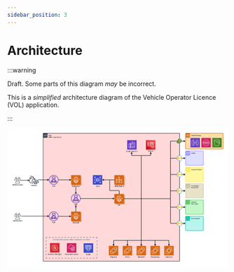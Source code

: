 ```yaml
---
sidebar_position: 3
---
```


# Architecture

:::warning

Draft. Some parts of this diagram _may_ be incorrect.

This is a _simplified_ architecture diagram of the Vehicle Operator Licence (VOL) application.

:::

![Architecture](./assets/architecture.png)
